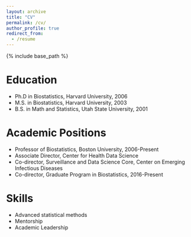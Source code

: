 ```yaml
---
layout: archive
title: "CV"
permalink: /cv/
author_profile: true
redirect_from:
  - /resume
---
```


{% include base_path %}

Education
======
* Ph.D in Biostatistics, Harvard University, 2006
* M.S. in Biostatistics, Harvard University, 2003
* B.S. in Math and Statistics, Utah State University, 2001

Academic Positions
======
* Professor of Biostatistics, Boston University, 2006-Present
* Associate Director, Center for Health Data Science
* Co-director, Surveillance and Data Science Core, Center on Emerging Infectious Diseases
* Co-director, Graduate Program in Biostatistics, 2016-Present
  
Skills
======
* Advanced statistical methods
* Mentorship
* Academic Leadership

